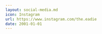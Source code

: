 ```yaml
---
layout: social-media.md
icon: Instagram
url: https://www.instagram.com/the.eadie
date: 2001-01-01
---
```

